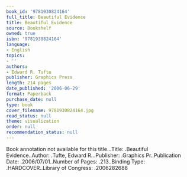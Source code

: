 ```yaml
---
book_id: '9781930824164'
full_title: Beautiful Evidence
title: Beautiful Evidence
source: Bookshelf
owned: true
isbn: '9781930824164'
language:
- English
topics:
- ''
authors:
- Edward R. Tufte
publisher: Graphics Press
length: 214 pages
date_published: '2006-06-29'
format: Paperback
purchase_date: null
type: book
cover_filename: 9781930824164.jpg
read_status: null
theme: visualization
order: null
recommendation_status: null
---
```

Book annotation not available for this title...Title: .Beautiful Evidence..Author: .Tufte, Edward R...Publisher: .Graphics Pr..Publication Date: .2006/07/01..Number of Pages: .213..Binding Type: .HARDCOVER..Library of Congress: .2006282688

